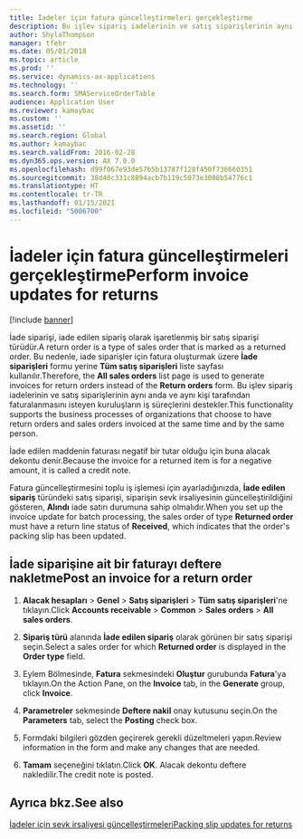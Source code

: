 ```yaml
---
title: İadeler için fatura güncelleştirmeleri gerçekleştirme
description: Bu işlev sipariş iadelerinin ve satış siparişlerinin aynı anda ve aynı kişi tarafından faturalanmasını isteyen kuruluşların iş süreçlerini destekler.
author: ShylaThompson
manager: tfehr
ms.date: 05/01/2018
ms.topic: article
ms.prod: ''
ms.service: dynamics-ax-applications
ms.technology: ''
ms.search.form: SMAServiceOrderTable
audience: Application User
ms.reviewer: kamaybac
ms.custom: ''
ms.assetid: ''
ms.search.region: Global
ms.author: kamaybac
ms.search.validFrom: 2016-02-28
ms.dyn365.ops.version: AX 7.0.0
ms.openlocfilehash: d99f067e93de57b5b13787f128f450f736660351
ms.sourcegitcommit: 38d40c331c8894acb7b119c5073e3088b54776c1
ms.translationtype: HT
ms.contentlocale: tr-TR
ms.lasthandoff: 01/15/2021
ms.locfileid: "5006700"
---
```

# <a name="perform-invoice-updates-for-returns"></a><span data-ttu-id="c5856-103">İadeler için fatura güncelleştirmeleri gerçekleştirme</span><span class="sxs-lookup"><span data-stu-id="c5856-103">Perform invoice updates for returns</span></span> 

[!include [banner](../includes/banner.md)]


<span data-ttu-id="c5856-104">İade siparişi, iade edilen sipariş olarak işaretlenmiş bir satış siparişi türüdür.</span><span class="sxs-lookup"><span data-stu-id="c5856-104">A return order is a type of sales order that is marked as a returned order.</span></span> <span data-ttu-id="c5856-105">Bu nedenle, iade siparişler için fatura oluşturmak üzere **İade siparişleri** formu yerine **Tüm satış siparişleri** liste sayfası kullanılır.</span><span class="sxs-lookup"><span data-stu-id="c5856-105">Therefore, the **All sales orders** list page is used to generate invoices for return orders instead of the **Return orders** form.</span></span> <span data-ttu-id="c5856-106">Bu işlev sipariş iadelerinin ve satış siparişlerinin aynı anda ve aynı kişi tarafından faturalanmasını isteyen kuruluşların iş süreçlerini destekler.</span><span class="sxs-lookup"><span data-stu-id="c5856-106">This functionality supports the business processes of organizations that choose to have return orders and sales orders invoiced at the same time and by the same person.</span></span>

<span data-ttu-id="c5856-107">İade edilen maddenin faturası negatif bir tutar olduğu için buna alacak dekontu denir.</span><span class="sxs-lookup"><span data-stu-id="c5856-107">Because the invoice for a returned item is for a negative amount, it is called a credit note.</span></span>

<span data-ttu-id="c5856-108">Fatura güncelleştirmesini toplu iş işlemesi için ayarladığınızda, **İade edilen sipariş** türündeki satış siparişi, siparişin sevk irsaliyesinin güncelleştirildiğini gösteren, **Alındı** iade satırı durumuna sahip olmalıdır.</span><span class="sxs-lookup"><span data-stu-id="c5856-108">When you set up the invoice update for batch processing, the sales order of type **Returned order** must have a return line status of **Received**, which indicates that the order's packing slip has been updated.</span></span>

## <a name="post-an-invoice-for-a-return-order"></a><span data-ttu-id="c5856-109">İade siparişine ait bir faturayı deftere nakletme</span><span class="sxs-lookup"><span data-stu-id="c5856-109">Post an invoice for a return order</span></span>

1.  <span data-ttu-id="c5856-110">**Alacak hesapları** \> **Genel** \> **Satış siparişleri** \> **Tüm satış siparişleri**'ne tıklayın.</span><span class="sxs-lookup"><span data-stu-id="c5856-110">Click **Accounts receivable** \> **Common** \> **Sales orders** \> **All sales orders**.</span></span>

2.  <span data-ttu-id="c5856-111">**Sipariş türü** alanında **İade edilen sipariş** olarak görünen bir satış siparişi seçin.</span><span class="sxs-lookup"><span data-stu-id="c5856-111">Select a sales order for which **Returned order** is displayed in the **Order type** field.</span></span>

3.  <span data-ttu-id="c5856-112">Eylem Bölmesinde, **Fatura** sekmesindeki **Oluştur** gurubunda **Fatura**'ya tıklayın.</span><span class="sxs-lookup"><span data-stu-id="c5856-112">On the Action Pane, on the **Invoice** tab, in the **Generate** group, click **Invoice**.</span></span>

4.  <span data-ttu-id="c5856-113">**Parametreler** sekmesinde **Deftere nakil** onay kutusunu seçin.</span><span class="sxs-lookup"><span data-stu-id="c5856-113">On the **Parameters** tab, select the **Posting** check box.</span></span>

5.  <span data-ttu-id="c5856-114">Formdaki bilgileri gözden geçirerek gerekli düzeltmeleri yapın.</span><span class="sxs-lookup"><span data-stu-id="c5856-114">Review information in the form and make any changes that are needed.</span></span>

6.  <span data-ttu-id="c5856-115">**Tamam** seçeneğini tıklatın.</span><span class="sxs-lookup"><span data-stu-id="c5856-115">Click **OK**.</span></span> <span data-ttu-id="c5856-116">Alacak dekontu deftere nakledilir.</span><span class="sxs-lookup"><span data-stu-id="c5856-116">The credit note is posted.</span></span>

## <a name="see-also"></a><span data-ttu-id="c5856-117">Ayrıca bkz.</span><span class="sxs-lookup"><span data-stu-id="c5856-117">See also</span></span>

[<span data-ttu-id="c5856-118">İadeler için sevk irsaliyesi güncelleştirmeleri</span><span class="sxs-lookup"><span data-stu-id="c5856-118">Packing slip updates for returns</span></span>](packing-slip-updates-returns.md)

  


